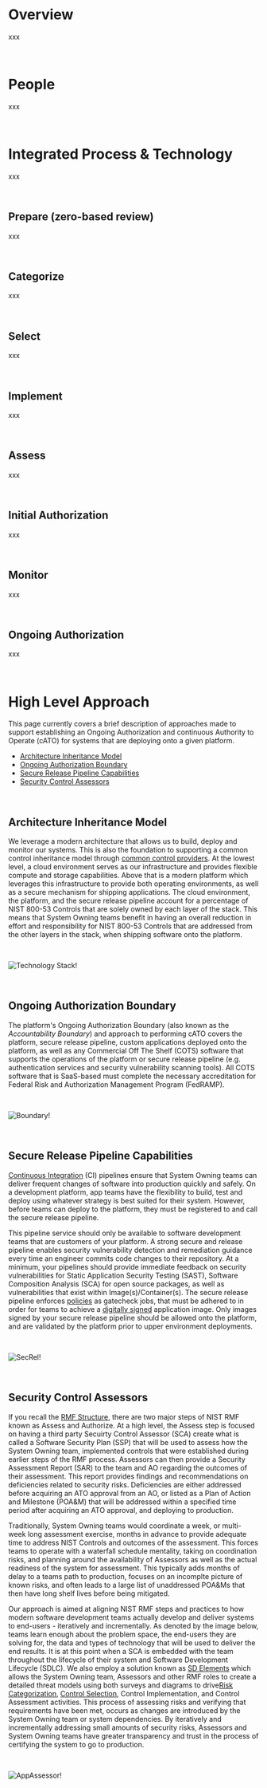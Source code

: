 # Overview

xxx

<br/>

# People

xxx

<br/>

# Integrated Process & Technology

xxx

<br/>

## Prepare (zero-based review)

xxx

<br/>

## Categorize

xxx

<br/>

## Select

xxx

<br/>

## Implement

xxx

<br/>

## Assess

xxx

<br/>

## Initial Authorization

xxx

<br/>

## Monitor

xxx

<br/>

## Ongoing Authorization

xxx

<br/>







# High Level Approach

This page currently covers a brief description of approaches made to support establishing an Ongoing Authorization and continuous Authority to Operate (cATO) for systems that are deploying onto a given platform.

- [Architecture Inheritance Model](#architecture-inheritance-model)
- [Ongoing Authorization Boundary](#ongoing-authorization-boundary)
- [Secure Release Pipeline Capabilities](#secure-release-pipeline-capabilities)
- [Security Control Assessors](#security-control-assessors)

<br/>

## Architecture Inheritance Model
We leverage a modern architecture that allows us to build, deploy and monitor our systems. This is also the foundation to supporting a common control inheritance model through [common control providers](https://csrc.nist.gov/glossary/term/common_control_provider#:~:text=Definition(s)%3A,controls%20inherited%20by%20information%20systems). At the lowest level, a cloud environment serves as our infrastructure and provides flexible compute and storage capabilities. Above that is a modern platform which leverages this infrastructure to provide both operating environments, as well as a secure mechanism for shipping applications. The cloud environment, the platform, and the secure release pipeline account for a percentage of NIST 800-53 Controls that are solely owned by each layer of the stack. This means that System Owning teams benefit in having an overall reduction in effort and responsibility for NIST 800-53 Controls that are addressed from the other layers in the stack, when shipping software onto the platform.

<br/>

![Technology Stack!](images/architecture.png "Technology Stack")

<br/>

## Ongoing Authorization Boundary
The platform's Ongoing Authorization Boundary (also known as the *Accountability Boundary*) and approach to performing cATO covers the platform, secure release pipeline, custom applications deployed onto the platform, as well as any Commercial Off The Shelf (COTS) software that supports the operations of the platform or secure release pipeline (e.g. authentication services and security vulnerability scanning tools). All COTS software that is SaaS-based must complete the necessary accreditation for Federal Risk and Authorization Management Program (FedRAMP).

<br/>

![Boundary!](images/boundary.png "Boundary")

<br/>

## Secure Release Pipeline Capabilities
[Continuous Integration](https://www.martinfowler.com/articles/continuousIntegration.html) (CI) pipelines ensure that System Owning teams can deliver frequent changes of software into production quickly and safely. On a development platform, app teams have the flexibility to build, test and deploy using whatever strategy is best suited for their system. However, before teams can deploy to the platform, they must be registered to and call the secure release pipeline. 

This pipeline service should only be available to software development teams that are customers of your platform. A strong secure and release pipeline enables security vulnerability detection and remediation guidance every time an engineer commits code changes to their repository. At a minimum, your pipelines should provide immediate feedback on security vulnerabilities for Static Application Security Testing (SAST), Software Composition Analysis (SCA) for open source packages, as well as vulnerabilities that exist within Image(s)/Container(s). The secure release pipeline enforces [policies](policy.md) as gatecheck jobs, that must be adhered to in order for teams to achieve a [digitally signed](https://csrc.nist.gov/glossary/term/digital_signature) application image. Only images signed by your secure release pipeline should be allowed onto the platform, and are validated by the platform prior to upper environment deployments.

<br/>

![SecRel!](images/SecRel.png "Secure Release Pipeline")

<br/>

## Security Control Assessors
If you recall the [RMF Structure](overview.md#rmf-structure), there are two major steps of NIST RMF known as Assess and Authorize. At a high level, the Assess step is focused on having a third party Secuirty Control Assessor (SCA) create what is called a Software Security Plan (SSP) that will be used to assess how the System Owning team, implemented controls that were established during earlier steps of the RMF process. Assessors can then provide a Security Assessment Report (SAR) to the team and AO regarding the outcomes of their assessment. This report provides findings and recommendations on deficiencies related to security risks. Deficiencies are either addressed before acquiring an ATO approval from an AO, or listed as a Plan of Action and Milestone (POA&M) that will be addressed within a specified time period after acquiring an ATO approval, and deploying to production.

Traditionally, System Owning teams would coordinate a week, or multi-week long assessment exercise, months in advance to provide adequate time to address NIST Controls and outcomes of the assessment. This forces teams to operate with a waterfall schedule mentality, taking on coordination risks, and planning around the availability of Assessors as well as the actual readiness of the system for assessment. This typically adds months of delay to a teams path to production, focuses on an incomplte picture of known risks, and often leads to a large list of unaddressed POA&Ms that then have long shelf lives before being mitigated.

Our approach is aimed at aligning NIST RMF steps and practices to how modern software development teams actually develop and deliver systems to end-users - iteratively and incrementally. As denoted by the image below, teams learn enough about the problem space, the end-users they are solving for, the data and types of technology that will be used to deliver the end results. It is at this point when a SCA is embedded with the team throughout the lifecycle of their system and Software Development Lifecycle (SDLC). We also employ a solution known as [SD Elements](https://www.securitycompass.com/sdelements/) which allows the System Owning team, Assessors and other RMF roles to create a detailed threat models using both surveys and diagrams to drive[Risk Categorization](categorization.md), [Control Selection](selection.md), Control Implementation, and Control Assessment activities. This process of assessing risks and verifying that requirements have been met, occurs as changes are introduced by the System Owning team or system dependencies. By iteratively and incrementally addressing small amounts of security risks, Assessors and System Owning teams have greater transparency and trust in the process of certifying the system to go to production.

<br/>

![AppAssessor!](images/AppAssessor.png "Security Control Assessor") 
